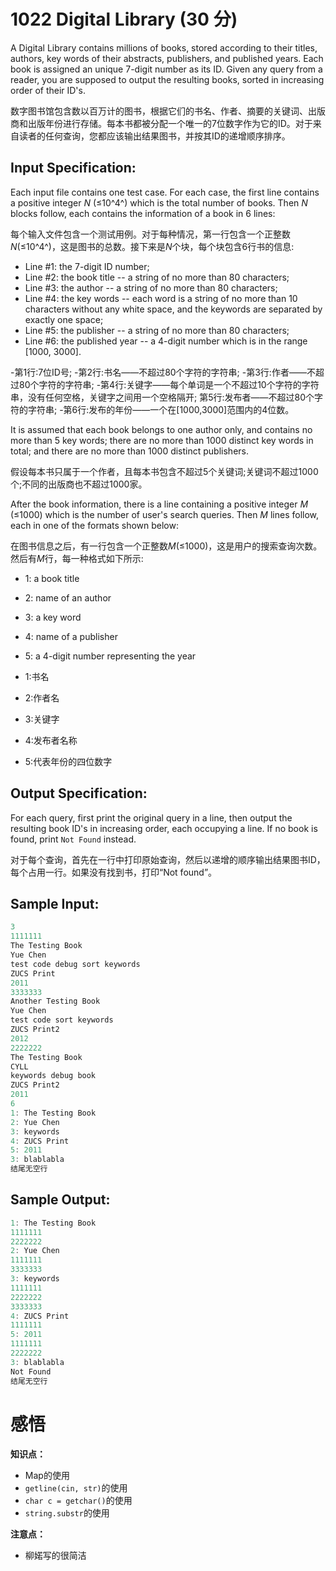 # 1022 Digital Library (30 分)

A Digital Library contains millions of books, stored according to their titles, authors, key words of their abstracts, publishers, and published years. Each book is assigned an unique 7-digit number as its ID. Given any query from a reader, you are supposed to output the resulting books, sorted in increasing order of their ID's.

数字图书馆包含数以百万计的图书，根据它们的书名、作者、摘要的关键词、出版商和出版年份进行存储。每本书都被分配一个唯一的7位数字作为它的ID。对于来自读者的任何查询，您都应该输出结果图书，并按其ID的递增顺序排序。

## Input Specification:

Each input file contains one test case. For each case, the first line contains a positive integer *N* (≤10^4^) which is the total number of books. Then *N* blocks follow, each contains the information of a book in 6 lines:

每个输入文件包含一个测试用例。对于每种情况，第一行包含一个正整数*N*(≤10^4^)，这是图书的总数。接下来是*N*个块，每个块包含6行书的信息:

- Line #1: the 7-digit ID number;
- Line #2: the book title -- a string of no more than 80 characters;
- Line #3: the author -- a string of no more than 80 characters;
- Line #4: the key words -- each word is a string of no more than 10 characters without any white space, and the keywords are separated by exactly one space;
- Line #5: the publisher -- a string of no more than 80 characters;
- Line #6: the published year -- a 4-digit number which is in the range [1000, 3000].

-第1行:7位ID号;
-第2行:书名——不超过80个字符的字符串;
-第3行:作者——不超过80个字符的字符串;
-第4行:关键字——每个单词是一个不超过10个字符的字符串，没有任何空格，关键字之间用一个空格隔开;
第5行:发布者——不超过80个字符的字符串;
-第6行:发布的年份——一个在[1000,3000]范围内的4位数。

It is assumed that each book belongs to one author only, and contains no more than 5 key words; there are no more than 1000 distinct key words in total; and there are no more than 1000 distinct publishers.

假设每本书只属于一个作者，且每本书包含不超过5个关键词;关键词不超过1000个;不同的出版商也不超过1000家。

After the book information, there is a line containing a positive integer *M* (≤1000) which is the number of user's search queries. Then *M* lines follow, each in one of the formats shown below:

在图书信息之后，有一行包含一个正整数*M*(≤1000)，这是用户的搜索查询次数。然后有*M*行，每一种格式如下所示:

- 1: a book title
- 2: name of an author
- 3: a key word
- 4: name of a publisher
- 5: a 4-digit number representing the year

- 1:书名
- 2:作者名
- 3:关键字
- 4:发布者名称
- 5:代表年份的四位数字

## Output Specification:

For each query, first print the original query in a line, then output the resulting book ID's in increasing order, each occupying a line. If no book is found, print `Not Found` instead.

对于每个查询，首先在一行中打印原始查询，然后以递增的顺序输出结果图书ID，每个占用一行。如果没有找到书，打印“Not found”。

## Sample Input:

```cpp
3
1111111
The Testing Book
Yue Chen
test code debug sort keywords
ZUCS Print
2011
3333333
Another Testing Book
Yue Chen
test code sort keywords
ZUCS Print2
2012
2222222
The Testing Book
CYLL
keywords debug book
ZUCS Print2
2011
6
1: The Testing Book
2: Yue Chen
3: keywords
4: ZUCS Print
5: 2011
3: blablabla
结尾无空行
```

## Sample Output:

```cpp
1: The Testing Book
1111111
2222222
2: Yue Chen
1111111
3333333
3: keywords
1111111
2222222
3333333
4: ZUCS Print
1111111
5: 2011
1111111
2222222
3: blablabla
Not Found
结尾无空行
```

# 感悟

**知识点：**

- Map的使用
- `getline(cin, str)`的使用
- `char c = getchar()`的使用
- `string.substr`的使用

**注意点：**

- 柳婼写的很简洁